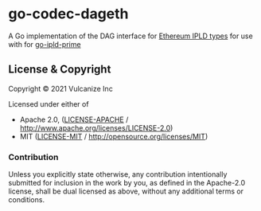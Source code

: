 # go-codec-dageth
A Go implementation of the DAG interface for [Ethereum IPLD types](https://github.com/ipld/specs/tree/master/data-structures/ethereum) for use with for [go-ipld-prime](https://github.com/ipld/go-ipld-prime/)

## License & Copyright

Copyright &copy; 2021 Vulcanize Inc

Licensed under either of

* Apache 2.0, ([LICENSE-APACHE](LICENSE-APACHE) / http://www.apache.org/licenses/LICENSE-2.0)
* MIT ([LICENSE-MIT](LICENSE-MIT) / http://opensource.org/licenses/MIT)

### Contribution

Unless you explicitly state otherwise, any contribution intentionally submitted for inclusion in the work by you, as defined in the Apache-2.0 license, shall be dual licensed as above, without any additional terms or conditions.
